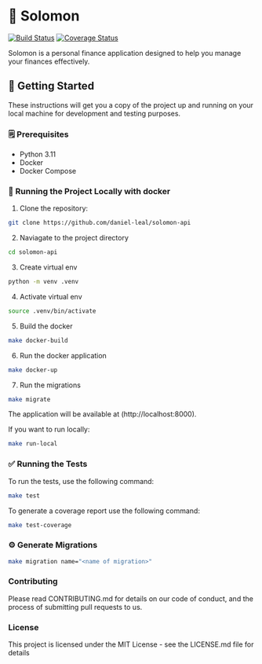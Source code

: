 # 🤑 Solomon

[![Build Status](https://github.com/daniel-leal/solomon-api/actions/workflows/ci.yml/badge.svg)](https://github.com/daniel-leal/solomon-api/actions)
[![Coverage Status](https://coveralls.io/repos/github/daniel-leal/solomon-api/badge.svg?branch=main)](https://coveralls.io/github/daniel-leal/solomon-api?branch=main)

Solomon is a personal finance application designed to help you manage your finances effectively.

## 🚀 Getting Started

These instructions will get you a copy of the project up and running on your local machine for development and testing purposes.

### 🗒️ Prerequisites

- Python 3.11
- Docker
- Docker Compose

### 🐳 Running the Project Locally with docker

1. Clone the repository:

```sh
git clone https://github.com/daniel-leal/solomon-api
```

2. Naviagate to the project directory

```sh
cd solomon-api
```

3. Create virtual env

```sh
python -m venv .venv
```

4. Activate virtual env
```sh
source .venv/bin/activate
```

5. Build the docker
```sh
make docker-build
```

6. Run the docker application
```sh
make docker-up
```


7. Run the migrations
```sh
make migrate
```

The application will be available at (http://localhost:8000).


If you want to run locally:

```sh
make run-local
```


### ✅ Running the Tests

To run the tests, use the following command:

```sh
make test
```

To generate a coverage report use the following command:

```sh
make test-coverage
```

### ⚙️ Generate Migrations

```sh
make migration name="<name of migration>"
```

### Contributing
Please read CONTRIBUTING.md for details on our code of conduct, and the process
of submitting pull requests to us.

### License
This project is licensed under the MIT License - see the LICENSE.md file for details
